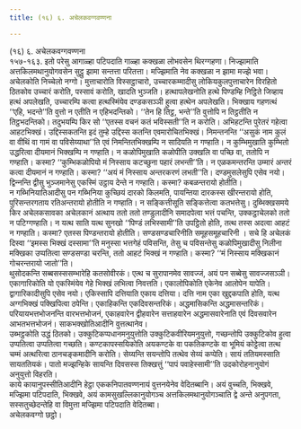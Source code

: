 ```yaml
---
title: (१६) ६. अचेलकवग्गवण्णना

---
```

(१६) ६. अचेलकवग्गवण्णना  
१५७-१६३. इतो परेसु आगाळ्हा पटिपदाति गाळ्हा कक्खळा लोभवसेन थिरग्गहणा। निज्झामाति अत्तकिलमथानुयोगवसेन सुट्ठु झामा सन्तत्ता परितत्ता। मज्झिमाति नेव कक्खळा न झामा मज्झे भवा। अचेलकोति निच्‍चेलो नग्गो। मुत्ताचारोति विस्सट्ठाचारो, उच्‍चारकम्मादीसु लोकियकुलपुत्ताचारेन विरहितो ठितकोव उच्‍चारं करोति, पस्सावं करोति, खादति भुञ्‍जति। हत्थापलेखनोति हत्थे पिण्डम्हि निट्ठिते जिव्हाय हत्थं अपलेखति, उच्‍चारम्पि कत्वा हत्थस्मिंयेव दण्डकसञ्‍ञी हुत्वा हत्थेन अपलेखति। भिक्खाय गहणत्थं ‘‘एहि, भदन्ते’’ति वुत्तो न एतीति न एहिभदन्तिको। ‘‘तेन हि तिट्ठ, भन्ते’’ति वुत्तोपि न तिट्ठतीति न तिट्ठभदन्तिको। तदुभयम्पि किर सो ‘‘एतस्स वचनं कतं भविस्सती’’ति न करोति। अभिहटन्ति पुरेतरं गहेत्वा आहटभिक्खं। उद्दिस्सकतन्ति इदं तुम्हे उद्दिस्स कतन्ति एवमारोचितभिक्खं। निमन्तनन्ति ‘‘असुकं नाम कुलं वा वीथिं वा गामं वा पविसेय्याथा’’ति एवं निमन्तितभिक्खम्पि न सादियति न गण्हाति। न कुम्भिमुखाति कुम्भितो उद्धरित्वा दीयमानं भिक्खम्पि न गण्हाति। न कळोपिमुखाति कळोपीति उक्खलि वा पच्छि वा, ततोपि न गण्हाति। कस्मा? ‘‘कुम्भिकळोपियो मं निस्साय कटच्छुना पहारं लभन्ती’’ति। न एळकमन्तरन्ति उम्मारं अन्तरं कत्वा दीयमानं न गण्हाति। कस्मा? ‘‘अयं मं निस्साय अन्तरकरणं लभती’’ति। दण्डमुसलेसुपि एसेव नयो। द्विन्‍नन्ति द्वीसु भुञ्‍जमानेसु एकस्मिं उट्ठाय देन्ते न गण्हाति। कस्मा? कबळन्तरायो होतीति।  
न गब्भिनियातिआदीसु पन गब्भिनिया कुच्छियं दारको किलमति, पायन्तिया दारकस्स खीरन्तरायो होति, पुरिसन्तरगताय रतिअन्तरायो होतीति न गण्हाति। न सङ्कित्तीसूति सङ्कित्तेत्वा कतभत्तेसु। दुब्भिक्खसमये किर अचेलकसावका अचेलकानं अत्थाय ततो ततो तण्डुलादीनि समादपेत्वा भत्तं पचन्ति, उक्‍कट्ठाचेलको ततो न पटिग्गण्हाति। न यत्थ साति यत्थ सुनखो ‘‘पिण्डं लभिस्सामी’’ति उपट्ठितो होति, तत्थ तस्स अदत्वा आहटं न गण्हाति। कस्मा? एतस्स पिण्डन्तरायो होतीति। सण्डसण्डचारिनीति समूहसमूहचारिनी । सचे हि अचेलकं दिस्वा ‘‘इमस्स भिक्खं दस्सामा’’ति मनुस्सा भत्तगेहं पविसन्ति, तेसु च पविसन्तेसु कळोपिमुखादीसु निलीना मक्खिका उप्पतित्वा सण्डसण्डा चरन्ति, ततो आहटं भिक्खं न गण्हाति। कस्मा? ‘‘मं निस्साय मक्खिकानं गोचरन्तरायो जातो’’ति।  
थुसोदकन्ति सब्बसस्ससम्भारेहि कतसोवीरकं। एत्थ च सुरापानमेव सावज्‍जं, अयं पन सब्बेसु सावज्‍जसञ्‍ञी। एकागारिकोति यो एकस्मिंयेव गेहे भिक्खं लभित्वा निवत्तति। एकालोपिकोति एकेनेव आलोपेन यापेति। द्वागारिकादीसुपि एसेव नयो। एकिस्सापि दत्तियाति एकाय दत्तिया। दत्ति नाम एका खुद्दकपाति होति, यत्थ अग्गभिक्खं पक्खिपित्वा ठपेन्ति। एकाहिकन्ति एकदिवसन्तरिकं। अद्धमासिकन्ति अद्धमासन्तरिकं। परियायभत्तभोजनन्ति वारभत्तभोजनं, एकाहवारेन द्वीहवारेन सत्ताहवारेन अद्धमासवारेनाति एवं दिवसवारेन आभतभत्तभोजनं। साकभक्खोतिआदीनि वुत्तत्थानेव।  
उब्भट्ठकोति उद्धं ठितको। उक्‍कुटिकप्पधानमनुयुत्तोति उक्‍कुटिकवीरियमनुयुत्तो, गच्छन्तोपि उक्‍कुटिकोव हुत्वा उप्पतित्वा उप्पतित्वा गच्छति। कण्टकापस्सयिकोति अयकण्टके वा पकतिकण्टके वा भूमियं कोट्टेत्वा तत्थ चम्मं अत्थरित्वा ठानचङ्कमादीनि करोति। सेय्यन्ति सयन्तोपि तत्थेव सेय्यं कप्पेति। सायं ततियमस्साति सायततियकं। पातो मज्झन्हिके सायन्ति दिवसस्स तिक्खत्तुं ‘‘पापं पवाहेस्सामी’’ति उदकोरोहनानुयोगं अनुयुत्तो विहरति।  
काये कायानुपस्सीतिआदीनि हेट्ठा एककनिपातवण्णनायं वुत्तनयेनेव वेदितब्बानि। अयं वुच्‍चति, भिक्खवे, मज्झिमा पटिपदाति, भिक्खवे, अयं कामसुखल्‍लिकानुयोगञ्‍च अत्तकिलमथानुयोगञ्‍चाति द्वे अन्ते अनुपगता, सस्सतुच्छेदन्तेहि वा विमुत्ता मज्झिमा पटिपदाति वेदितब्बा।  
अचेलकवग्गो छट्ठो।  